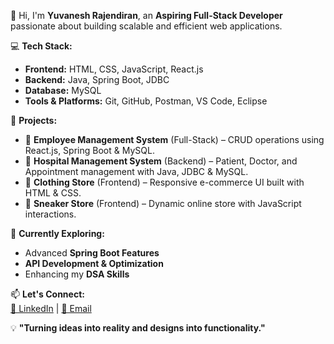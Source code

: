 👋 Hi, I'm **Yuvanesh Rajendiran**, an **Aspiring Full-Stack Developer** passionate about building scalable and efficient web applications.  

💻 **Tech Stack:**  
- **Frontend:** HTML, CSS, JavaScript, React.js  
- **Backend:** Java, Spring Boot, JDBC  
- **Database:** MySQL  
- **Tools & Platforms:** Git, GitHub, Postman, VS Code, Eclipse  

📌 **Projects:**  
- 🏢 **Employee Management System** (Full-Stack) – CRUD operations using React.js, Spring Boot & MySQL.  
- 🏥 **Hospital Management System** (Backend) – Patient, Doctor, and Appointment management with Java, JDBC & MySQL.  
- 👕 **Clothing Store** (Frontend) – Responsive e-commerce UI built with HTML & CSS.  
- 👟 **Sneaker Store** (Frontend) – Dynamic online store with JavaScript interactions.  

🚀 **Currently Exploring:**  
- Advanced **Spring Boot Features**  
- **API Development & Optimization**  
- Enhancing my **DSA Skills**  

📫 **Let's Connect:**  
[🔗 LinkedIn](https://www.linkedin.com/in/yuvanesh-rajendian/) | [📧 Email](mailto:yuvaneshr2002@gmail.com)  

💡 **"Turning ideas into reality and designs into functionality."**  
